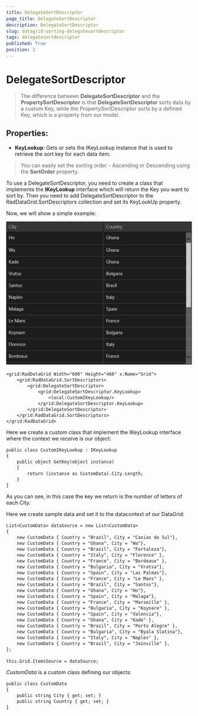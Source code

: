 ```yaml
---
title: DelegateSortDescriptor
page_title: DelegateSortDescriptor
description: DelegateSortDescriptor
slug: datagrid-sorting-delegatesortdescriptor
tags: delegatesortdescriptor
published: True
position: 2
---
```


# DelegateSortDescriptor

>The difference between **DelegateSortDescriptor** and the **PropertySortDescriptor** is that **DelegateSortDescriptor** sorts data by a custom Key, while the PropertySortDescriptor sorts by a defined Key,
which is a property from our model.

## Properties:

* **KeyLookup**: Gets or sets the IKeyLookup instance that is used to retrieve the sort key for each data item.

>You can easily set the sorting order - Ascending or Descending using the **SortOrder** property.

To use a DelegateSortDescriptor, you need to create a class that implements the **IKeyLookup** interface which will return the Key you want to sort by. Then you need to add DelegateSortDescriptor to the RadDataGrid.SortDescriptors collection and set its KeyLookUp property.

Now, we will show a simple example:

![Delegate Sort Descriptor](images/DelegateSortDescriptor.png)

	<grid:RadDataGrid Width="600" Height="460" x:Name="Grid">
	    <grid:RadDataGrid.SortDescriptors>
	        <grid:DelegateSortDescriptor>
	            <grid:DelegateSortDescriptor.KeyLookup>
	                <local:CustomIKeyLookup/>
	            </grid:DelegateSortDescriptor.KeyLookup>
	        </grid:DelegateSortDescriptor>
	    </grid:RadDataGrid.SortDescriptors>
	</grid:RadDataGrid>

Here we create a custom class that implement the IKeyLookup interface where the context we receive is our object:

	public class CustomIKeyLookup : IKeyLookup
	{
	    public object GetKey(object instance)
	    {
	        return (instance as CustomData).City.Length;
	    }
	}

As you can see, in this case the key we return is the number of letters of each City.

Here we create sample data and set it to the datacontext of our DataGrid:

	List<CustomData> dataSource = new List<CustomData>
	{
		new CustomData { Country = "Brazil", City = "Caxias do Sul"},
		new CustomData { Country = "Ghana", City = "Wa"},
		new CustomData { Country = "Brazil", City = "Fortaleza"},
		new CustomData { Country = "Italy", City = "Florence" },
		new CustomData { Country = "France", City = "Bordeaux" }, 
		new CustomData { Country = "Bulgaria", City = "Vratsa"},
		new CustomData { Country = "Spain", City = "Las Palmas"},
		new CustomData { Country = "France", City = "Le Mans" },
		new CustomData { Country = "Brazil", City = "Santos"},
		new CustomData { Country = "Ghana", City = "Ho"},
		new CustomData { Country = "Spain", City = "Malaga"},
		new CustomData { Country = "France", City = "Marseille" },
		new CustomData { Country = "Bulgaria", City = "Koynare" },
		new CustomData { Country = "Spain", City = "Valencia"},
		new CustomData { Country = "Ghana", City = "Kade" },
		new CustomData { Country = "Brazil", City = "Porto Alegre" }, 
		new CustomData { Country = "Bulgaria", City = "Byala Slatina"},
		new CustomData { Country = "Italy", City = "Naples" },
		new CustomData { Country = "Brazil", City = "Joinville" }, 
	};

	this.Grid.ItemsSource = dataSource;

*CustomData* is a custom class defining our objects:

	public class CustomData
	{
		public string City { get; set; }
		public string Country { get; set; }
	}